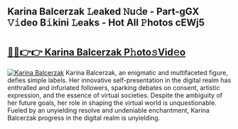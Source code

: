 ## Karina Balcerzak 𝙻eaked 𝙽u𝚍e - Part-gGX 𝚅𝚒deo B𝚒kini 𝙻eaks - Hot All 𝙿hotos cEWj5

# <h2><a href="http://ld4dr8.urlbe.top/?page=Karina+Balcerzak">🔗🔗👉👉 Karina Balcerzak P𝚑oto𝚜Vid𝚎o</a></h2>

[![Karina Balcerzak](https://i.imgur.com/eBuTRDB.gif)](http://ld4dr8.urlbe.top/?page=Karina+Balcerzak)
Karina Balcerzak, an enigmatic and multifaceted figure, defies simple labels. Her innovative self-presentation in the digital realm has enthralled and infuriated followers, sparking debates on consent, artistic expression, and the essence of virtual societies. Despite the ambiguity of her future goals, her role in shaping the virtual world is unquestionable. Fueled by an unyielding resolve and undeniable enchantment, Karina Balcerzak progress in the digital realm is unyielding.
